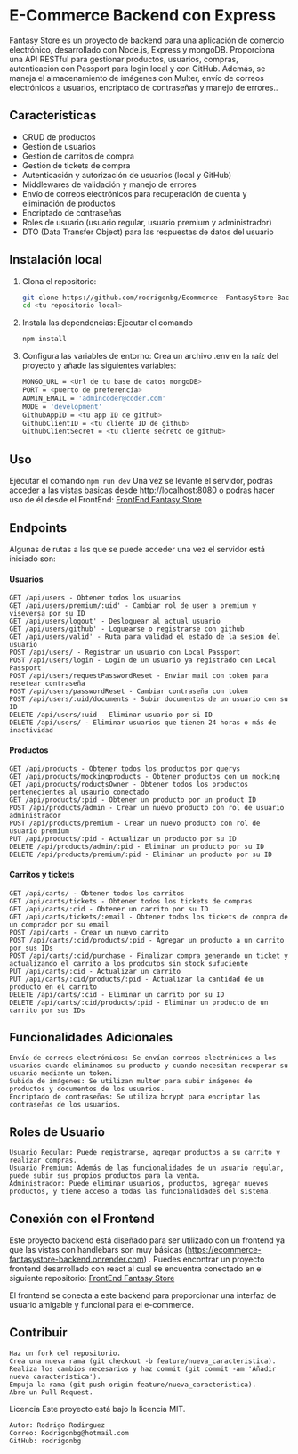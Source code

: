 # E-Commerce Backend con Express
Fantasy Store es un proyecto de backend para una aplicación de comercio electrónico, desarrollado con Node.js, Express y mongoDB. Proporciona una API RESTful para gestionar productos, usuarios, compras, autenticación con Passport para login local y con GitHub. Además, se maneja el almacenamiento de imágenes con Multer, envío de correos electrónicos a usuarios, encriptado de contraseñas y manejo de errores..

## Características
- CRUD de productos
- Gestión de usuarios
- Gestión de carritos de compra
- Gestión de tickets de compra
- Autenticación y autorización de usuarios (local y GitHub)
- Middlewares de validación y manejo de errores
- Envío de correos electrónicos para recuperación de cuenta y eliminación de productos
- Encriptado de contraseñas
- Roles de usuario (usuario regular, usuario premium y administrador)
- DTO (Data Transfer Object) para las respuestas de datos del usuario

## Instalación local
1. Clona el repositorio:
   ```bash
   git clone https://github.com/rodrigonbg/Ecommerce--FantasyStore-Backend.git
   cd <tu repositorio local>
   ```
   
2. Instala las dependencias:
Ejecutar el comando 
    ```bash 
    npm install
    ```

3. Configura las variables de entorno:
    Crea un archivo .env en la raíz del proyecto y añade las siguientes variables:
    ```bash
    MONGO_URL = <Url de tu base de datos mongoDB>
    PORT = <puerto de preferencia>
    ADMIN_EMAIL = 'admincoder@coder.com'
    MODE = 'development'
    GithubAppID = <tu app ID de github>
    GithubClientID = <tu cliente ID de github>
    GithubClientSecret = <tu cliente secreto de github>
    ```
    
## Uso
Ejecutar el comando 
    ```
    npm run dev
    ```
Una vez se levante el servidor, podras acceder a las vistas basicas desde http://localhost:8080 o podras hacer uso de él desde el FrontEnd: [FrontEnd Fantasy Store](https://github.com/rodrigonbg/Ecommerce--FantasyStore-Frontend)

## Endpoints
Algunas de rutas a las que se puede acceder una vez el servidor está iniciado son:

#### Usuarios
    GET /api/users - Obtener todos los usuarios
    GET /api/users/premium/:uid' - Cambiar rol de user a premium y viseversa por su ID
    GET /api/users/logout' - Desloguear al actual usuario
    GET /api/users/github' - Loguearse o registrarse con github
    GET /api/users/valid' - Ruta para validad el estado de la sesion del usuario
    POST /api/users/ - Registrar un usuario con Local Passport
    POST /api/users/login - LogIn de un usuario ya registrado con Local Passport
    POST /api/users/requestPasswordReset - Enviar mail con token para resetear contraseña
    POST /api/users/passwordReset - Cambiar contraseña con token
    POST /api/users/:uid/documents - Subir documentos de un usuario con su ID
    DELETE /api/users/:uid - Eliminar usuario por si ID
    DELETE /api/users/ - Eliminar usuarios que tienen 24 horas o más de inactividad

#### Productos
    GET /api/products - Obtener todos los productos por querys
    GET /api/products/mockingproducts - Obtener productos con un mocking
    GET /api/products/roductsOwner - Obtener todos los productos pertenecientes al usaurio conectado
    GET /api/products/:pid - Obtener un producto por un product ID
    POST /api/products/admin - Crear un nuevo producto con rol de usuario administrador
    POST /api/products/premium - Crear un nuevo producto con rol de usuario premium
    PUT /api/products/:pid - Actualizar un producto por su ID 
    DELETE /api/products/admin/:pid - Eliminar un producto por su ID
    DELETE /api/products/premium/:pid - Eliminar un producto por su ID

#### Carritos y tickets
    GET /api/carts/ - Obtener todos los carritos
    GET /api/carts/tickets - Obtener todos los tickets de compras
    GET /api/carts/:cid - Obtener un carrito por su ID
    GET /api/carts/tickets/:email - Obtener todos los tickets de compra de un comprador por su email
    POST /api/carts - Crear un nuevo carrito
    POST /api/carts/:cid/products/:pid - Agregar un producto a un carrito por sus IDs
    POST /api/carts/:cid/purchase - Finalizar compra generando un ticket y actualizando el carrito a los prodcutos sin stock sufuciente
    PUT /api/carts/:cid - Actualizar un carrito
    PUT /api/carts/:cid/products/:pid - Actualizar la cantidad de un producto en el carrito
    DELETE /api/carts/:cid - Eliminar un carrito por su ID
    DELETE /api/carts/:cid/products/:pid - Eliminar un producto de un carrito por sus IDs


## Funcionalidades Adicionales
    Envío de correos electrónicos: Se envían correos electrónicos a los usuarios cuando eliminamos su producto y cuando necesitan recuperar su usuario mediante un token.
    Subida de imágenes: Se utilizan multer para subir imágenes de productos y documentos de los usuarios.
    Encriptado de contraseñas: Se utiliza bcrypt para encriptar las contraseñas de los usuarios.

## Roles de Usuario
    Usuario Regular: Puede registrarse, agregar productos a su carrito y realizar compras.
    Usuario Premium: Además de las funcionalidades de un usuario regular, puede subir sus propios productos para la venta.
    Administrador: Puede eliminar usuarios, productos, agregar nuevos productos, y tiene acceso a todas las funcionalidades del sistema.

## Conexión con el Frontend
Este proyecto backend está diseñado para ser utilizado con un frontend ya que las vistas con handlebars son muy básicas (https://ecommerce-fantasystore-backend.onrender.com) . 
Puedes encontrar un proyecto frontend desarrollado con react al cual se encuentra conectado en el siguiente repositorio:
[FrontEnd Fantasy Store](https://main--front-fantasy-store.netlify.app/)

El frontend se conecta a este backend para proporcionar una interfaz de usuario amigable y funcional para el e-commerce.

## Contribuir
    Haz un fork del repositorio.
    Crea una nueva rama (git checkout -b feature/nueva_caracteristica).
    Realiza los cambios necesarios y haz commit (git commit -am 'Añadir nueva característica').
    Empuja la rama (git push origin feature/nueva_caracteristica).
    Abre un Pull Request.

Licencia
Este proyecto está bajo la licencia MIT.

    Autor: Rodrigo Rodirguez
    Correo: Rodrigonbg@hotmail.com
    GitHub: rodrigonbg




    
